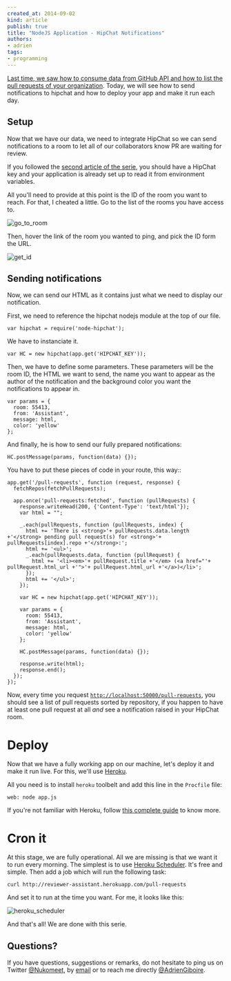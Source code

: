 ```yaml
---
created_at: 2014-09-02
kind: article
publish: true
title: "NodeJS Application - HipChat Notifications"
authors:
- adrien
tags:
- programming
---
```


[Last time, we saw how to consume data from GitHub API and how to list the pull requests of your organization](/2014/05/NodeJS_Requesting_APIs/). Today, we will see how to send notifications to hipchat and how to deploy your app and make it run each day.

## Setup

Now that we have our data, we need to integrate HipChat so we can send notifications to a room to let all of our collaborators know PR are waiting for review.

If you followed the [second article of the serie](/2014/05/NodeJS_Bootstrap/), you should have a HipChat key and your application is already set up to read it from environment variables.

All you'll need to provide at this point is the ID of the room you want to reach. For that, I cheated a little. Go to the list of the rooms you have access to.

![go_to_room](go_to_room.jpg)

Then, hover the link of the room you wanted to ping, and pick the ID form the URL.

![get_id](get_id.jpg)

## Sending notifications

Now, we can send our HTML as it contains just what we need to display our notification.

First, we need to reference the hipchat nodejs module at the top of our file.

```
var hipchat = require('node-hipchat');
```

We have to instanciate it.

```
var HC = new hipchat(app.get('HIPCHAT_KEY'));
```

Then, we have to define some parameters. These parameters will be the room ID, the HTML we want to send, the name you want to appear as the author of the notification and the background color you want the notifications to appear in.

```
var params = {
  room: 55413,
  from: 'Assistant',
  message: html,
  color: 'yellow'
};
```

And finally, he is how to send our fully prepared notifications:

```
HC.postMessage(params, function(data) {});
```

You have to put these pieces of code in your route, this way::

```
app.get('/pull-requests', function (request, response) {
  fetchRepos(fetchPullRequests);

  app.once('pull-requests:fetched', function (pullRequests) {
    response.writeHead(200, {'Content-Type': 'text/html'});
    var html = "";

    _.each(pullRequests, function (pullRequests, index) {
      html += 'There is <strong>'+ pullRequests.data.length +'</strong> pending pull request(s) for <strong>'+ pullRequests[index].repo +'</strong>:';
      html += '<ul>';
      _.each(pullRequests.data, function (pullRequest) {
        html += '<li><em>'+ pullRequest.title +'</em> (<a href="'+ pullRequest.html_url +'">'+ pullRequest.html_url +'</a>)</li>';
      });
      html += '</ul>';
    });

    var HC = new hipchat(app.get('HIPCHAT_KEY'));

    var params = {
      room: 55413,
      from: 'Assistant',
      message: html,
      color: 'yellow'
    };

    HC.postMessage(params, function(data) {});

    response.write(html);
    response.end();
  });
});
```

Now, every time you request [`http://localhost:50000/pull-requests`](http://localhost:50000/pull-requests), you should see a list of pull requests sorted by repository, if you happen to have at least one pull request at all *and* see a notification raised in your HipChat room.

# Deploy

Now that we have a fully working app on our machine, let's deploy it and make it run live. For this, we'll use [Heroku](https://www.heroku.com/).

All you need is to install `heroku` toolbelt and add this line in the `Procfile` file:

```
web: node app.js
```

If you're not familiar with Heroku, follow [this complete guide](https://devcenter.heroku.com/articles/getting-started-with-nodejs#introduction) to know more.

# Cron it

At this stage, we are fully operational. All we are missing is that we want it to run every morning. The simplest is to use [Heroku Scheduler](https://addons.heroku.com/scheduler). It's free and simple. Then add a job which will run the following task:

```
curl http://reviewer-assistant.herokuapp.com/pull-requests
```

And set it to run at the time you want. For me, it looks like this:

![heroku_scheduler](heroku_scheduler.png)

And that's all! We are done with this serie.

## Questions?

If you have questions, suggestions or remarks, do not hesitate to ping us on Twitter [@Nukomeet](https://twitter.com/nukomeet), by [email](mailto:bonjour+blog@nukomeet.com) or to reach me directly [@AdrienGiboire](https://twitter.com/adriengiboire).
